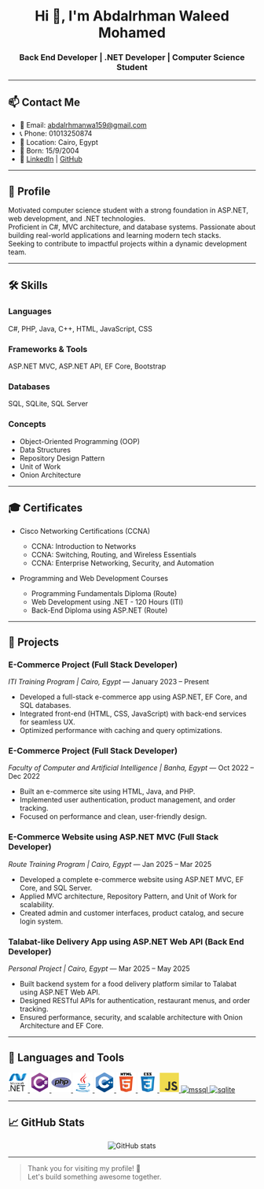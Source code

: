 <h1 align="center">Hi 👋, I'm Abdalrhman Waleed Mohamed</h1>
<h3 align="center">Back End Developer | .NET Developer | Computer Science Student</h3>

---

## 📫 Contact Me
- 📧 Email: abdalrhmanwa159@gmail.com  
- 📞 Phone: 01013250874  
- 📍 Location: Cairo, Egypt  
- 🎂 Born: 15/9/2004  
- 🔗 [LinkedIn](https://linkedin.com/in/abdalrhman-waleed-8b08b52a5) | [GitHub](https://github.com/Abdalrhman119)

---

## 📝 Profile
Motivated computer science student with a strong foundation in ASP.NET, web development, and .NET technologies.  
Proficient in C#, MVC architecture, and database systems. Passionate about building real-world applications and learning modern tech stacks.  
Seeking to contribute to impactful projects within a dynamic development team.

---

## 🛠 Skills

### Languages
C#, PHP, Java, C++, HTML, JavaScript, CSS

### Frameworks & Tools
ASP.NET MVC, ASP.NET API, EF Core, Bootstrap

### Databases
SQL, SQLite, SQL Server

### Concepts
- Object-Oriented Programming (OOP)  
- Data Structures  
- Repository Design Pattern  
- Unit of Work  
- Onion Architecture

---

## 🎓 Certificates
- Cisco Networking Certifications (CCNA)  
  - CCNA: Introduction to Networks  
  - CCNA: Switching, Routing, and Wireless Essentials  
  - CCNA: Enterprise Networking, Security, and Automation  

- Programming and Web Development Courses  
  - Programming Fundamentals Diploma (Route)  
  - Web Development using .NET - 120 Hours (ITI)  
  - Back-End Diploma using ASP.NET (Route)

---

## 💼 Projects

### E-Commerce Project (Full Stack Developer)  
*ITI Training Program | Cairo, Egypt* — January 2023 – Present  
- Developed a full-stack e-commerce app using ASP.NET, EF Core, and SQL databases.  
- Integrated front-end (HTML, CSS, JavaScript) with back-end services for seamless UX.  
- Optimized performance with caching and query optimizations.

### E-Commerce Project (Full Stack Developer)  
*Faculty of Computer and Artificial Intelligence | Banha, Egypt* — Oct 2022 – Dec 2022  
- Built an e-commerce site using HTML, Java, and PHP.  
- Implemented user authentication, product management, and order tracking.  
- Focused on performance and clean, user-friendly design.

### E-Commerce Website using ASP.NET MVC (Full Stack Developer)  
*Route Training Program | Cairo, Egypt* — Jan 2025 – Mar 2025  
- Developed a complete e-commerce website using ASP.NET MVC, EF Core, and SQL Server.  
- Applied MVC architecture, Repository Pattern, and Unit of Work for scalability.  
- Created admin and customer interfaces, product catalog, and secure login system.

### Talabat-like Delivery App using ASP.NET Web API (Back End Developer)  
*Personal Project | Cairo, Egypt* — Mar 2025 – May 2025  
- Built backend system for a food delivery platform similar to Talabat using ASP.NET Web API.  
- Designed RESTful APIs for authentication, restaurant menus, and order tracking.  
- Ensured performance, security, and scalable architecture with Onion Architecture and EF Core.

---

## 🔧 Languages and Tools  
<p align="left"> 
  <a href="https://dotnet.microsoft.com/" target="_blank" rel="noreferrer"> <img src="https://raw.githubusercontent.com/devicons/devicon/master/icons/dot-net/dot-net-original-wordmark.svg" alt="dotnet" width="40" height="40"/> </a> 
  <a href="https://learn.microsoft.com/en-us/dotnet/csharp/" target="_blank" rel="noreferrer"> <img src="https://raw.githubusercontent.com/devicons/devicon/master/icons/csharp/csharp-original.svg" alt="csharp" width="40" height="40"/> </a>
  <a href="https://www.php.net/" target="_blank" rel="noreferrer"> <img src="https://raw.githubusercontent.com/devicons/devicon/master/icons/php/php-original.svg" alt="php" width="40" height="40"/> </a> 
  <a href="https://www.java.com" target="_blank" rel="noreferrer"> <img src="https://raw.githubusercontent.com/devicons/devicon/master/icons/java/java-original.svg" alt="java" width="40" height="40"/> </a>
  <a href="https://cplusplus.com/" target="_blank" rel="noreferrer"> <img src="https://raw.githubusercontent.com/devicons/devicon/master/icons/cplusplus/cplusplus-original.svg" alt="cplusplus" width="40" height="40"/> </a> 
  <a href="https://developer.mozilla.org/en-US/docs/Web/HTML" target="_blank" rel="noreferrer"> <img src="https://raw.githubusercontent.com/devicons/devicon/master/icons/html5/html5-original-wordmark.svg" alt="html5" width="40" height="40"/> </a> 
  <a href="https://developer.mozilla.org/en-US/docs/Web/CSS" target="_blank" rel="noreferrer"> <img src="https://raw.githubusercontent.com/devicons/devicon/master/icons/css3/css3-original-wordmark.svg" alt="css3" width="40" height="40"/> </a> 
  <a href="https://developer.mozilla.org/en-US/docs/Web/JavaScript" target="_blank" rel="noreferrer"> <img src="https://raw.githubusercontent.com/devicons/devicon/master/icons/javascript/javascript-original.svg" alt="javascript" width="40" height="40"/> </a>
  <a href="https://www.microsoft.com/en-us/sql-server" target="_blank" rel="noreferrer"> <img src="https://www.svgrepo.com/show/303229/microsoft-sql-server-logo.svg" alt="mssql" width="40" height="40"/> </a>
  <a href="https://www.sqlite.org/" target="_blank" rel="noreferrer"> <img src="https://www.vectorlogo.zone/logos/sqlite/sqlite-icon.svg" alt="sqlite" width="40" height="40"/> </a>
</p>

---

## 📈 GitHub Stats

<p align="center">
  <img src="https://github-readme-stats.vercel.app/api?username=Abdalrhman119&show_icons=true&theme=radical" alt="GitHub stats" />
</p>

---

> Thank you for visiting my profile! 🚀  
> Let's build something awesome together.

